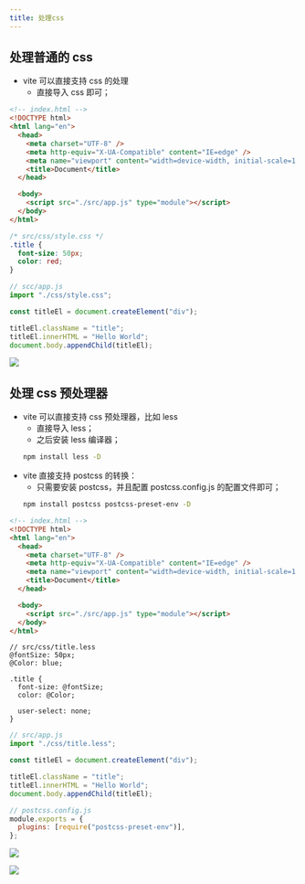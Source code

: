 ```yaml
---
title: 处理css
---
```


## 处理普通的 css

- vite 可以直接支持 css 的处理
  - 直接导入 css 即可；

```html
<!-- index.html -->
<!DOCTYPE html>
<html lang="en">
  <head>
    <meta charset="UTF-8" />
    <meta http-equiv="X-UA-Compatible" content="IE=edge" />
    <meta name="viewport" content="width=device-width, initial-scale=1.0" />
    <title>Document</title>
  </head>

  <body>
    <script src="./src/app.js" type="module"></script>
  </body>
</html>
```

```css
/* src/css/style.css */
.title {
  font-size: 50px;
  color: red;
}
```

```js
// scc/app.js
import "./css/style.css";

const titleEl = document.createElement("div");

titleEl.className = "title";
titleEl.innerHTML = "Hello World";
document.body.appendChild(titleEl);
```

![](/frontEnd/Vite/5.png)

## 处理 css 预处理器

- vite 可以直接支持 css 预处理器，比如 less
  - 直接导入 less；
  - 之后安装 less 编译器；
  ```sh
  npm install less -D
  ```
- vite 直接支持 postcss 的转换：
  - 只需要安装 postcss，并且配置 postcss.config.js 的配置文件即可；
  ```sh
  npm install postcss postcss-preset-env -D
  ```

```html
<!-- index.html -->
<!DOCTYPE html>
<html lang="en">
  <head>
    <meta charset="UTF-8" />
    <meta http-equiv="X-UA-Compatible" content="IE=edge" />
    <meta name="viewport" content="width=device-width, initial-scale=1.0" />
    <title>Document</title>
  </head>

  <body>
    <script src="./src/app.js" type="module"></script>
  </body>
</html>
```

```less
// src/css/title.less
@fontSize: 50px;
@Color: blue;

.title {
  font-size: @fontSize;
  color: @Color;

  user-select: none;
}
```

```js
// src/app.js
import "./css/title.less";

const titleEl = document.createElement("div");

titleEl.className = "title";
titleEl.innerHTML = "Hello World";
document.body.appendChild(titleEl);
```

```js
// postcss.config.js
module.exports = {
  plugins: [require("postcss-preset-env")],
};
```

![](/frontEnd/Vite/6.png)

![](/frontEnd/Vite/7.png)
